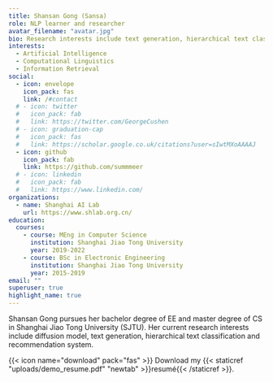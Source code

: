 ```yaml
---
title: Shansan Gong (Sansa)
role: NLP learner and researcher
avatar_filename: "avatar.jpg"
bio: Research interests include text generation, hierarchical text classification and recommendation system.
interests:
  - Artificial Intelligence
  - Computational Linguistics
  - Information Retrieval
social:
  - icon: envelope
    icon_pack: fas
    link: /#contact
  # - icon: twitter
  #   icon_pack: fab
  #   link: https://twitter.com/GeorgeCushen
  # - icon: graduation-cap
  #   icon_pack: fas
  #   link: https://scholar.google.co.uk/citations?user=sIwtMXoAAAAJ
  - icon: github
    icon_pack: fab
    link: https://github.com/summmeer
  # - icon: linkedin
  #   icon_pack: fab
  #   link: https://www.linkedin.com/
organizations:
  - name: Shanghai AI Lab
    url: https://www.shlab.org.cn/
education:
  courses:
    - course: MEng in Computer Science
      institution: Shanghai Jiao Tong University
      year: 2019-2022
    - course: BSc in Electronic Engineering
      institution: Shanghai Jiao Tong University
      year: 2015-2019
email: ""
superuser: true
highlight_name: true
---
```


Shansan Gong pursues her bachelor degree of EE and master degree of CS in Shanghai Jiao Tong University (SJTU). Her current research interests include diffusion model, text generation, hierarchical text classification and recommendation system.

{{< icon name="download" pack="fas" >}} Download my {{< staticref "uploads/demo_resume.pdf" "newtab" >}}resumé{{< /staticref >}}.

